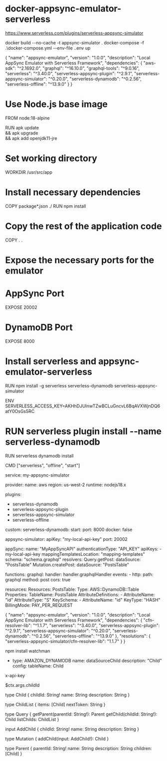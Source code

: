 # docker-appsync-emulator-serverless


https://www.serverless.com/plugins/serverless-appsync-simulator

docker build --no-cache -t appsync-simulator .
docker-compose -f .\docker-compose.yml --env-file .\.env up

{
  "name": "appsync-emulator",
  "version": "1.0.0",
  "description": "Local AppSync Emulator with Serverless Framework",
  "dependencies": {
    "aws-sdk": "^2.1692.0",
    "graphql": "^16.10.0",
    "graphql-tools": "^9.0.16",
    "serverless": "^3.40.0",
    "serverless-appsync-plugin": "^2.9.1",
    "serverless-appsync-simulator": "^0.20.0",
    "serverless-dynamodb": "^0.2.56",
    "serverless-offline": "^13.9.0"
  }
}

# Use Node.js base image
FROM node:18-alpine

RUN  apk update \
  && apk upgrade \
  && apk add openjdk11-jre

# Set working directory
WORKDIR /usr/src/app

# Install necessary dependencies
COPY package*.json ./
RUN npm install

# Copy the rest of the application code
COPY . .

# Expose the necessary ports for the emulator

# AppSync Port
EXPOSE 20002

# DynamoDB Port
EXPOSE 8000

# Install serverless and appsync-emulator-serverless
RUN npm install -g serverless serverless-dynamodb serverless-appsync-simulator

ENV SERVERLESS_ACCESS_KEY=AKHhDJUInwTZwBCLuGncvL6BqAVXWjnDQ6atY0OsGs5RC
# RUN serverless plugin install --name serverless-dynamodb
RUN serverless dynamodb install

CMD ["serverless", "offline", "start"]


service: my-appsync-simulator

provider:
  name: aws
  region: us-west-2
  runtime: nodejs18.x

plugins:
  - serverless-dynamodb
  - serverless-appsync-plugin
  - serverless-appsync-simulator
  - serverless-offline

custom:
  serverless-dynamodb:
    start:
      port: 8000
      docker: false

  appsync-simulator:
    apiKey: "my-local-api-key"
    port: 20002

  appSync:
    name: "MyAppSyncAPI"
    authenticationType: "API_KEY"
    apiKeys:
      - my-local-api-key
    mappingTemplatesLocation: "mapping-templates"
    schema: "schema.graphql"
    resolvers:
      Query.getPost:
        dataSource: "PostsTable"
      Mutation.createPost:
        dataSource: "PostsTable"

functions:
  graphql:
    handler: handler.graphqlHandler
    events:
      - http:
          path: graphql
          method: post
          cors: true

resources:
  Resources:
    PostsTable:
      Type: AWS::DynamoDB::Table
      Properties:
        TableName: PostsTable
        AttributeDefinitions:
          - AttributeName: "id"
            AttributeType: "S"
        KeySchema:
          - AttributeName: "id"
            KeyType: "HASH"
        BillingMode: PAY_PER_REQUEST


{
  "name": "appsync-emulator",
  "version": "1.0.0",
  "description": "Local AppSync Emulator with Serverless Framework",
  "dependencies": {
    "cfn-resolver-lib": "^1.1.7",
    "serverless": "^3.40.0",
    "serverless-appsync-plugin": "^2.9.1",
    "serverless-appsync-simulator": "^0.20.0",
    "serverless-dynamodb": "^0.2.56",
    "serverless-offline": "^13.9.0"
  },
  "resolutions": {
    "serverless-appsync-simulator/cfn-resolver-lib": "1.1.7"
  }
}

npm install watchman

 - type: AMAZON_DYNAMODB
        name: dataSourceChild
        description: "Child"
        config:
          tableName: Child

x-api-key

$ctx.args.childId



type Child {
  childId: String!
  name: String
  description: String
}

type ChildList {
  items: [Child]
  nextToken: String
}

type Query {
  getParent(parentId: String!): Parent
  getChild(childId: String!): Child
  listChilds: ChildList
}

input AddChild {
  childId: String!
  name: String
  description: String
}

type Mutation {
  addChild(input: AddChild!): Child
}

type Parent {
  parentId: String!
  name: String
  description: String
  children: [Child]
}

